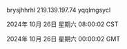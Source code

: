 brysjhhrhl 219.139.197.74 yqqlmgsycl

2024年 10月 26日 星期六 08:00:02 CST

2024年 10月 26日 星期六 00:00:02 GMT
